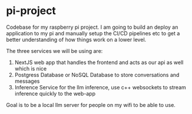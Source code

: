 # pi-project
Codebase for my raspberry pi project.  I am going to build an deploy an application to my pi and manually setup the CI/CD pipelines etc to get a better understanding of how things work on a lower level. 

The three services we will be using are:
1. NextJS web app that handles the frontend and acts as our api as well which is nice
2. Postgress Database or NoSQL Database to store conversations and messages 
3. Inference Service for the llm inference, use c++ websockets to stream inference quickly to the web-app

Goal is to be a local llm server for people on my wifi to be able to use.  
